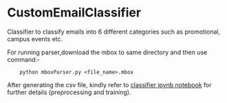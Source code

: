 # CustomEmailClassifier
Classifier to classify emails into 6 different categories such as promotional, campus events etc.

For running parser,download the mbox to same directory and then use command:-
```
    python mboxParser.py <file_name>.mbox
```
After generating the csv file, kindly refer to [classifier ipynb notebook](https://github.com/Mohul44/CustomEmailClassifier/blob/main/Final_ML_ASSGN_INIT.ipynb) for further details (preprocessing and training). 
